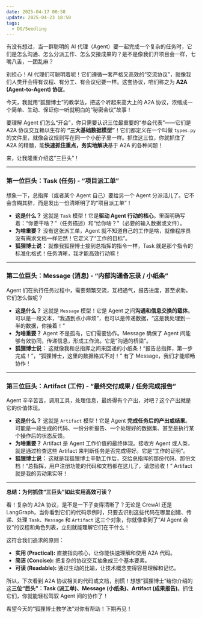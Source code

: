 ```yaml
---
date: 2025-04-17 00:58
update: 2025-04-23 18:50
tags:
  - DG/Seedling
---
```


有没有想过，当一群聪明的 AI 代理（Agent）要一起完成一个复杂的任务时，它们是怎么沟通、怎么分派工作、怎么交接成果的？是不是像我们开项目会一样，七嘴八舌，一团乱麻？

别担心！AI 代理们可聪明着呢！它们遵循一套严格又高效的“交流协议”，就像我们人类开会得有议程、有分工、有会议纪要一样。这套协议，咱们称之为 **A2A (Agent-to-Agent) 协议**。

今天，我就用“狐狸博士”的教学法，把这个听起来高大上的 A2A 协议，浓缩成一个简单、生动、保证你一听就明白的“秘密会议”故事！

要理解 Agent 们怎么“开会”，你只需要认识三位最重要的“参会代表”——它们是 A2A 协议交互赖以生存的 **“三大基础数据模型”**！它们都定义在一个叫做 `types.py` 的文件里，就像会议规则写在同一个小册子里一样。抓住这三位，你就抓住了 A2A 的精髓，能**快速抓住重点，务实地解决**基于 A2A 的各种问题！

来，让我隆重介绍这“三巨头”！

---

### 第一位巨头：**Task (任务) - “项目派工单”**

想象一下，总指挥（或者某个 Agent 自己）要给另一个 Agent 分派活儿了。它不会含糊其辞，而是发出一份清晰明了的“项目派工单”！

*   **这是什么？** 这就是 `Task` 模型！它是**驱动 Agent 行动的核心**。里面明确写着：“你要干啥？”（任务描述）和“给你啥？”（必要的输入数据或文件）。
*   **为啥重要？** 没有这张派工单，Agent 就不知道自己的工作是啥，就像程序员没有需求文档一样茫然！它定义了“工作的目标”。
*   **狐狸博士说：** 就像我狐狸博士接到总指挥的指令一样，Task 就是那个指令的标准化格式！任务清晰，我才能高效行动嘛！

---

### 第二位巨头：**Message (消息) - “内部沟通备忘录 / 小纸条”**

Agent 们在执行任务过程中，需要频繁交流，互相通气，报告进度，甚至求助。它们怎么做呢？

*   **这是什么？** 这就是 `Message` 模型！它是 Agent 之间**沟通和信息交换的载体**。可以是一段文本，“我遇到点小麻烦”，也可以是传递数据，“这是我处理到一半的数据，你接着！”
*   **为啥重要？** Agent 不是孤岛，它们需要协作。Message 确保了 Agent 间能够有效协同，传递信息，形成工作流。它是“沟通的桥梁”。
*   **狐狸博士说：** 这就像我和总指挥之间来回递的小纸条！“报告总指挥，第一步完成！”，“狐狸博士，这里的数据格式不对！” 有了 Message，我们才能顺畅协作！

---

### 第三位巨头：**Artifact (工件) - “最终交付成果 / 任务完成报告”**

Agent 辛辛苦苦，调用工具，处理信息，最终得有个产出，对吧？这个产出就是它的价值体现。

*   **这是什么？** 这就是 `Artifact` 模型！它是 Agent **完成任务后的产出或结果**。可能是一段生成的代码、一份分析报告、一个处理好的数据集、甚至是执行某个操作后的状态反馈。
*   **为啥重要？** Artifact 是 Agent 工作价值的最终体现。接收方 Agent 或人类，就是通过检查这些 Artifact 来判断任务是否完成得好。它是“工作的证明”。
*   **狐狸博士说：** 这就是我狐狸博士辛勤工作后，交给总指挥的那份代码、那份文档！“总指挥，用户注册功能的代码和文档都在这儿了，请您验收！” Artifact 就是我的劳动果实呀！

---

**总结：为何抓住“三巨头”如此实用高效可读？**

看！复杂的 A2A 协议，是不是一下子变得清晰了？无论是 CrewAI 还是 LangGraph，当你看到它们的代码示例时，只要去识别这些代码在哪里创建、传递、处理 `Task`、`Message` 和 `Artifact` 这三个对象，你就像拿到了“AI Agent 会议”的议程和角色列表，立刻就能理解它们在干什么！

这符合我们追求的原则：

*   **实用 (Practical):** 直接指向核心，让你能快速理解和使用 A2A 代码。
*   **简洁 (Concise):** 把复杂的协议交互抽象成三个基本要素。
*   **可读 (Readable):** 通过生动的比喻，让技术概念变得容易理解和记忆。

所以，下次看到 A2A 协议相关的代码或文档，别慌！想想“狐狸博士”给你介绍的这**三位“巨头”：Task (派工单)、Message (小纸条)、Artifact (成果报告)**。抓住它们，你就能轻松驾驭 Agent 间的协作了！

希望今天的“狐狸博士教学法”对你有帮助！下期再见！

